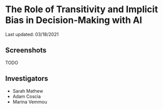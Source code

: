 # The Role of Transitivity and Implicit Bias in Decision-Making with AI

Last updated: 03/18/2021

## Screenshots

TODO

## Investigators

- Sarah Mathew
- Adam Coscia
- Marina Vemmou
